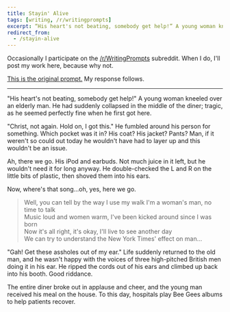 ```yaml
---
title: Stayin' Alive
tags: [writing, /r/writingprompts]
excerpt: “His heart's not beating, somebody get help!” A young woman kneeled over an elderly man. He had suddenly collapsed in the middle of the diner; tragic, as he seemed perfectly fine when he first got here.
redirect_from:
  - /stayin-alive
---
```


Occasionally I participate on the [/r/WritingPrompts](http://www.reddit.com/r/WritingPrompts/) subreddit.  When I do, I'll post my work here, because why not.

[This is the original prompt.](http://www.reddit.com/r/WritingPrompts/comments/2o6qjn/wp_it_turns_out_you_can_use_magic_by_playing/)  My response follows.

- - -

"His heart's not beating, somebody get help!" A young woman kneeled over an elderly man. He had suddenly collapsed in the middle of the diner; tragic, as he seemed perfectly fine when he first got here.

"Christ, not again. Hold on, I got this." He fumbled around his person for something. Which pocket was it in? His coat? His jacket? Pants? Man, if it weren't so could out today he wouldn't have had to layer up and this wouldn't be an issue.

Ah, there we go. His iPod and earbuds. Not much juice in it left, but he wouldn't need it for long anyway. He double-checked the L and R on the little bits of plastic, then shoved them into his ears.

Now, where's that song...oh, yes, here we go.

> Well, you can tell by the way I use my walk I'm a woman's man, no time to talk  
> Music loud and women warm, I've been kicked around since I was born  
> Now it's all right, it's okay, I'll live to see another day  
> We can try to understand the New York Times' effect on man...

"Gah! Get these assholes out of my ear." Life suddenly returned to the old man, and he wasn't happy with the voices of three high-pitched British men doing it in his ear. He ripped the cords out of his ears and climbed up back into his booth. Good riddance.

The entire diner broke out in applause and cheer, and the young man received his meal on the house. To this day, hospitals play Bee Gees albums to help patients recover.